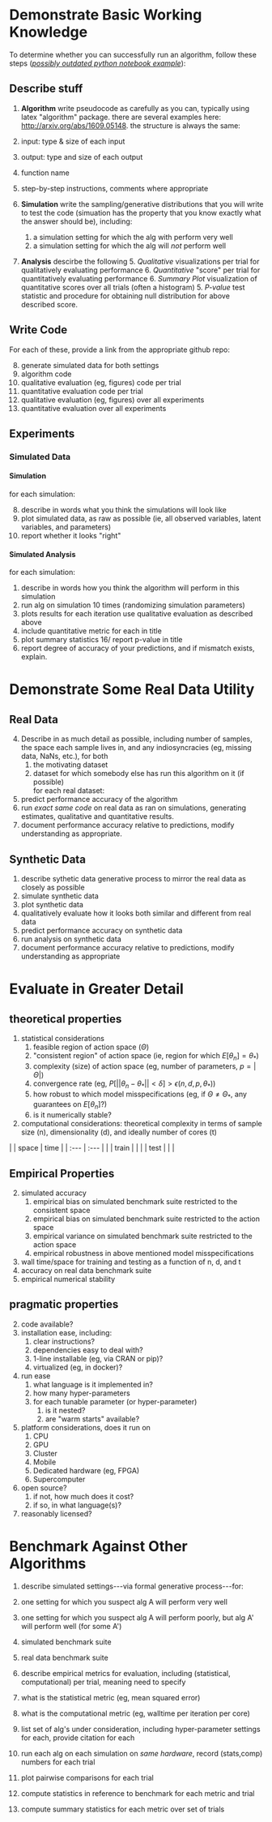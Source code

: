 # Demonstrate Basic Working Knowledge

To determine whether you can successfully run an algorithm, follow these steps (*[possibly outdated python notebook example](./Tutorials/Python/code_example.ipynb)*):

## Describe stuff
1. **Algorithm** write pseudocode as carefully as you can, typically using latex "algorithm" package. there are several examples here: 
http://arxiv.org/abs/1609.05148.
the structure is always the same:

  1. input: type & size of each input
  2. output: type and size of each output
  3. function name
  4. step-by-step instructions, comments where appropriate
  


3. **Simulation** write the sampling/generative distributions that you will write to test the code (simuation has the property that you know exactly what the answer should be), including:
	1. a simulation setting for which the alg with perform very well
	2. a simulation setting for which the alg will *not* perform well
5. **Analysis** descirbe the following
   5. *Qualitative* visualizations per trial for qualitatively evaluating performance
   6. *Quantitative*  "score" per trial for quantitatively evaluating performance
   6. *Summary Plot*  visualization of quantitative scores over all trials (often a histogram)
   5. *P-value* test statistic and procedure for obtaining null distribution for above described score.


## Write Code

For each of these, provide a link from the appropriate github repo:

8. generate simulated data for both settings
10. algorithm code
11. qualitative evaluation (eg, figures) code per trial
12. quantitative evaluation code per trial
13. qualitative evaluation (eg, figures) over all experiments
14. quantitative evaluation over all experiments

## Experiments
### Simulated Data
#### Simulation

for each simulation: 

8. describe in words what you think the simulations will look like
9. plot simulated data, as raw as possible (ie, all observed variables, latent variables, and parameters)
10. report whether it looks "right"

#### Simulated Analysis

for each simulation: 

1. describe in words how you think the algorithm will perform in this simulation
13. run alg on simulation 10 times  (randomizing simulation parameters)
13. plots results for each iteration use qualitative evaluation as described above
14. include quantitative metric for each in title
15. plot summary statistics
16/ report p-value in title
16. report degree of accuracy of your predictions, and if mismatch exists, explain.


# Demonstrate Some Real Data Utility

## Real Data 
4. Describe in as much detail as possible, including number of samples, the space each sample lives in, and any indiosyncracies (eg, missing data, NaNs, etc.), for both
	1. the motivating dataset
	2. dataset for which somebody else has run this algorithm on it (if possible)  
for each real dataset:
17. predict performance accuracy of the algorithm
18. run *exact same code* on real data as ran on simulations, generating estimates, qualitative and quantitative results. 
19. document performance accuracy relative to predictions, modify understanding as appropriate.


## Synthetic Data
1. describe sythetic data generative process to mirror the real data as closely as possible
2. simulate synthetic data
3. plot synthetic data
4. qualitatively evaluate how it looks both similar and different from real data
6. predict performance accuracy on synthetic data
5. run analysis on synthetic data
6. document performance accuracy relative to predictions, modify understanding as appropriate


# Evaluate in Greater Detail

## theoretical properties

1. statistical considerations
	1. feasible region of action space ($\Theta$)
	1. "consistent region" of action space (ie, region for which $E[\theta_n]=\theta_*$)
	2. complexity (size) of action space (eg, number of parameters, $p=|\Theta|$)
	3. convergence rate (eg, $P[ || \theta_n - \theta_* || < \delta] > \epsilon(n,d,p,\theta_*)$)
	3. how robust to which model misspecifications (eg, if $\Theta \neq \Theta_*$, any guarantees on $E[\theta_n]$?)
	3. is it numerically stable?
2. computational considerations: theoretical complexity in terms of sample size (n), dimensionality (d), and ideally number of cores (t)

| 		| space | time 	|
| :--- 	| :--- 	| 		|
| train |  		| 		| 
| test 	| 		| 		| 



## Empirical Properties

2. simulated accuracy
	1. empirical bias on simulated benchmark suite restricted to the consistent space
	3. empirical bias on simulated benchmark suite restricted to the action space
	4. empirical variance on simulated benchmark suite restricted to the action space
	3. empirical robustness in above mentioned model misspecifications
2. wall time/space for training and testing as a function of n, d, and t
4. accuracy on real data benchmark suite
3. empirical numerical stability



## pragmatic properties

2. code available? 
5. installation ease, including:
	1. clear instructions?
	2. dependencies easy to deal with?
	3. 1-line installable (eg, via CRAN or pip)?
	6. virtualized (eg, in docker)?
6. run ease 
	1. what language is it implemented in?
	3. how many hyper-parameters
	2. for each tunable parameter (or hyper-parameter)
		1. is it nested?
		2. are "warm starts" available?
4. platform considerations, does it run on
	1. CPU
	2. GPU
	3. Cluster
	4. Mobile
	5. Dedicated hardware (eg, FPGA)
	6. Supercomputer
3. open source? 
	1. if not, how much does it cost?
	2. if so, in what language(s)?
4. reasonably licensed?


# Benchmark Against Other Algorithms

1. describe simulated settings---via formal generative process---for:
  1. one setting for which you suspect alg A will perform very well
  2. one setting for which you suspect alg A will perform poorly, but alg A' will perform well (for some A')
  3. simulated benchmark suite
  4. real data benchmark suite

2. describe empirical metrics for evaluation, including (statistical, computational) per trial, meaning need to specify
  1. what is the statistical metric (eg, mean squared error)
  2. what is the computational metric (eg, walltime per iteration per core)

3. list set of alg's under consideration, including hyper-parameter settings for each, provide citation for each
4. run each alg on each simulation on *same hardware*, record (stats,comp) numbers for each trial
5. plot pairwise comparisons for each trial
6. compute statistics in reference to benchmark for each metric and trial
7. compute summary statistics for each metric over set of trials

